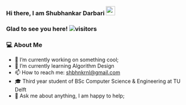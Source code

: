 ### Hi there, I am Shubhankar Darbari <img src="https://media.giphy.com/media/hvRJCLFzcasrR4ia7z/giphy.gif" width="25px">

### Glad to see you here! ![visitors](https://visitor-badge.glitch.me/badge?page_id=shbhnkr.shbhnkr)

### 💻 About Me 

- 🔭 I’m currently working on something cool;
- 🌱 I’m currently learning Algorithm Design
- 📫 How to reach me: shbhnkrnl@gmail.com
- 🎓 Third year student of BSc Computer Science & Engineering at TU Delft
- 💬 Ask me about anything, I am happy to help;


<!--
- 👯 I’m looking to collaborate on ...
- 🤔 I’m looking for help with ...
- ⚡ Fun fact: ...
-->
